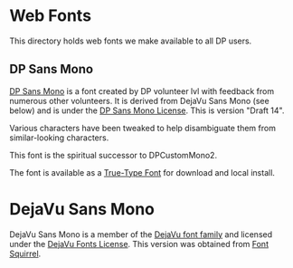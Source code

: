# Web Fonts

This directory holds web fonts we make available to all DP users.

## DP Sans Mono

[DP Sans Mono](https://www.pgdp.net/wiki/DP_Sans_Mono) is a font created by
DP volunteer lvl with feedback from numerous other volunteers. It is derived
from DejaVu Sans Mono (see below) and is under the
[DP Sans Mono License](DP%20Sans%20Mono%20License.txt). This is version "Draft 14".

Various characters have been tweaked to help disambiguate them from
similar-looking characters.

This font is the spiritual successor to DPCustomMono2.

The font is available as a
[True-Type Font](https://github.com/DistributedProofreaders/dproofreaders/raw/master/styles/fonts/DPSansMono.ttf)
for download and local install.

# DejaVu Sans Mono

DejaVu Sans Mono is a member of the [DejaVu font family](https://dejavu-fonts.github.io/)
and licensed under the [DejaVu Fonts License](DejaVu%20Fonts%20License.txt).
This version was obtained from [Font Squirrel](https://www.fontsquirrel.com/fonts/dejavu-sans-mono).
